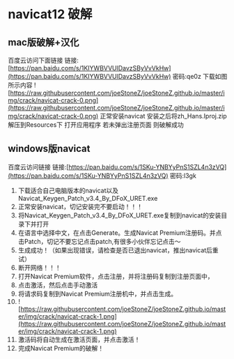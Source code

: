 # navicat12 破解
## mac版破解+汉化
百度云访问下面链接
链接:[https://pan.baidu.com/s/1KIYWBVVUlDavzSByVvVkHw](https://pan.baidu.com/s/1KIYWBVVUlDavzSByVvVkHw)   密码:qe0z
下载如图所示内容
![https://raw.githubusercontent.com/joeStoneZ/joeStoneZ.github.io/master/img/crack/navicat-crack-0.png](https://raw.githubusercontent.com/joeStoneZ/joeStoneZ.github.io/master/img/crack/navicat-crack-0.png)
正常安装navicat 
安装之后将zh_Hans.Iproj.zip解压到Resources下
打开应用程序 若未弹出注册页面 则破解成功
## windows版navicat
百度云访问链接
链接:[https://pan.baidu.com/s/1SKu-YNBYyPnS1SZL4n3zVQ](https://pan.baidu.com/s/1SKu-YNBYyPnS1SZL4n3zVQ)  密码:l3gk
1. 下载适合自己电脑版本的navicat以及Navicat_Keygen_Patch_v3.4_By_DFoX_URET.exe
2. 正常安装navicat，切记安装完不要启动！！！
3. 将Navicat_Keygen_Patch_v3.4_By_DFoX_URET.exe复制到navicat的安装目录下并打开
4. 在语言中选择中文，在点击Generate。生成Navicat Premium注册码。并点击Patch，切记不要忘记点击patch,有很多小伙伴忘记点击～
5. 生成成功！（如果出现错误，请检查是否已退出navicat，推出navicat后重试）
6. 断开网络！！！
7. 打开Navicat Premium软件，点击注册，并将注册码复制到注册页面中，
8. 点击激活，然后点击手动激活
9. 将请求码复制到Navicat Premium注册机中，并点击生成。
10. ![https://raw.githubusercontent.com/joeStoneZ/joeStoneZ.github.io/master/img/crack/navicat-crack-1.png](https://raw.githubusercontent.com/joeStoneZ/joeStoneZ.github.io/master/img/crack/navicat-crack-1.png)
11. 激活码将自动生成在激活页面，并点击激活！
12. 完成Navicat Premium的破解！

